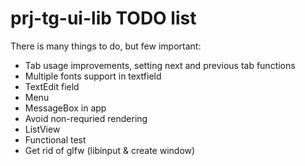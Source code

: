 # prj-tg-ui-lib TODO list

There is many things to do, but few important:

* Tab usage improvements, setting next and previous tab functions
* Multiple fonts support in textfield
* TextEdit field
* Menu
* MessageBox in app
* Avoid non-requried rendering
* ListView
* Functional test
* Get rid of glfw (libinput & create window)

